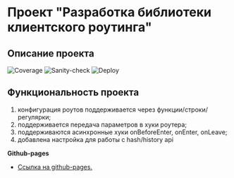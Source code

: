 # Проект "Разработка библиотеки клиентского роутинга"

## Описание проекта

![Coverage](https://github.com/Stern-Ritter/router/actions/workflows/coverage.yml/badge.svg)
![Sanity-check](https://github.com/Stern-Ritter/router/actions/workflows/sanity-check.yml/badge.svg)
![Deploy](https://github.com/Stern-Ritter/router/actions/workflows/deploy.yml/badge.svg)

## Функциональность проекта

1. конфигурация роутов поддерживается через функции/строки/регулярки;
2. поддерживается передача параметров в хуки роутера;
3. поддерживаются асинхронные хуки onBeforeEnter, onEnter, onLeave;
4. добавлена настройка для работы с hash/history api

**Github-pages**

- [Ссылка на github-pages.](https://stern-ritter.github.io/router/)
